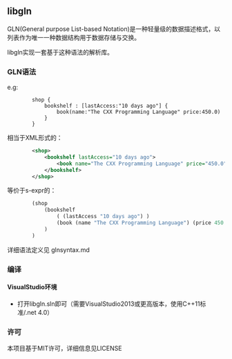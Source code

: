 ## libgln

GLN(General purpose List-based Notation)是一种轻量级的数据描述格式，以列表作为唯一一种数据结构用于数据存储与交换。

libgln实现一套基于这种语法的解析库。

### GLN语法

e.g:
```
        shop {
            bookshelf : [lastAccess:"10 days ago"] {
                book(name:"The CXX Programming Language" price:450.0)
            }
        }
```
相当于XML形式的：
```xml
        <shop>
            <bookshelf lastAccess="10 days ago">
                <book name="The CXX Programming Language" price="450.0" />
            </bookshelf>
        </shop>
```
等价于s-expr的：
```lisp
        (shop
            (bookshelf
                ( (lastAccess "10 days ago") )
                (book (name "The CXX Programming Language") (price 450.0))
            )
        )
```

详细语法定义见 glnsyntax.md

### 编译
#### VisualStudio环境

- 打开libgln.sln即可（需要VisualStudio2013或更高版本，使用C++11标准/.net 4.0）

### 许可

本项目基于MIT许可，详细信息见LICENSE
